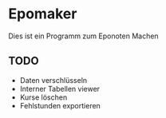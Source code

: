 # Epomaker
Dies ist ein Programm zum Eponoten Machen


## TODO

- Daten verschlüsseln
- Interner Tabellen viewer
- Kurse löschen
- Fehlstunden exportieren
